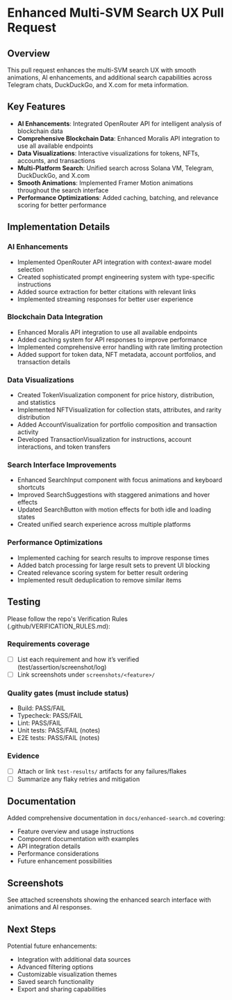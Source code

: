 # Enhanced Multi-SVM Search UX Pull Request

## Overview

This pull request enhances the multi-SVM search UX with smooth animations, AI enhancements, and additional search capabilities across Telegram chats, DuckDuckGo, and X.com for meta information.

## Key Features

- **AI Enhancements**: Integrated OpenRouter API for intelligent analysis of blockchain data
- **Comprehensive Blockchain Data**: Enhanced Moralis API integration to use all available endpoints
- **Data Visualizations**: Interactive visualizations for tokens, NFTs, accounts, and transactions
- **Multi-Platform Search**: Unified search across Solana VM, Telegram, DuckDuckGo, and X.com
- **Smooth Animations**: Implemented Framer Motion animations throughout the search interface
- **Performance Optimizations**: Added caching, batching, and relevance scoring for better performance

## Implementation Details

### AI Enhancements

- Implemented OpenRouter API integration with context-aware model selection
- Created sophisticated prompt engineering system with type-specific instructions
- Added source extraction for better citations with relevant links
- Implemented streaming responses for better user experience

### Blockchain Data Integration

- Enhanced Moralis API integration to use all available endpoints
- Added caching system for API responses to improve performance
- Implemented comprehensive error handling with rate limiting protection
- Added support for token data, NFT metadata, account portfolios, and transaction details

### Data Visualizations

- Created TokenVisualization component for price history, distribution, and statistics
- Implemented NFTVisualization for collection stats, attributes, and rarity distribution
- Added AccountVisualization for portfolio composition and transaction activity
- Developed TransactionVisualization for instructions, account interactions, and token transfers

### Search Interface Improvements

- Enhanced SearchInput component with focus animations and keyboard shortcuts
- Improved SearchSuggestions with staggered animations and hover effects
- Updated SearchButton with motion effects for both idle and loading states
- Created unified search experience across multiple platforms

### Performance Optimizations

- Implemented caching for search results to improve response times
- Added batch processing for large result sets to prevent UI blocking
- Created relevance scoring system for better result ordering
- Implemented result deduplication to remove similar items

## Testing

Please follow the repo's Verification Rules (.github/VERIFICATION_RULES.md):

### Requirements coverage
- [ ] List each requirement and how it’s verified (test/assertion/screenshot/log)
- [ ] Link screenshots under `screenshots/<feature>/`

### Quality gates (must include status)
- Build: PASS/FAIL
- Typecheck: PASS/FAIL
- Lint: PASS/FAIL
- Unit tests: PASS/FAIL (notes)
- E2E tests: PASS/FAIL (notes)

### Evidence
- [ ] Attach or link `test-results/` artifacts for any failures/flakes
- [ ] Summarize any flaky retries and mitigation

## Documentation

Added comprehensive documentation in `docs/enhanced-search.md` covering:
- Feature overview and usage instructions
- Component documentation with examples
- API integration details
- Performance considerations
- Future enhancement possibilities

## Screenshots

See attached screenshots showing the enhanced search interface with animations and AI responses.

## Next Steps

Potential future enhancements:
- Integration with additional data sources
- Advanced filtering options
- Customizable visualization themes
- Saved search functionality
- Export and sharing capabilities
